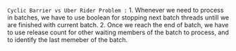 `Cyclic Barrier vs Uber Rider Problem :`
    1. Whenever we need to process in batches, we have to use boolean for stopping next batch threads untill we are finished with current batch.
    2. Once we reach the end of batch, we have to use release count for other waiting members of the batch to process, and to identify the last memeber of the batch.